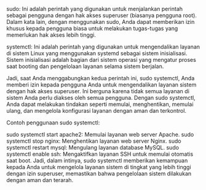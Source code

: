 sudo: Ini adalah perintah yang digunakan untuk menjalankan perintah sebagai pengguna dengan hak akses superuser (biasanya pengguna root). Dalam kata lain, dengan menggunakan sudo, Anda dapat memberikan izin khusus kepada pengguna biasa untuk melakukan tugas-tugas yang memerlukan hak akses lebih tinggi.

systemctl: Ini adalah perintah yang digunakan untuk mengendalikan layanan di sistem Linux yang menggunakan systemd sebagai sistem inisialisasi. Sistem inisialisasi adalah bagian dari sistem operasi yang mengatur proses saat booting dan pengelolaan layanan selama sistem berjalan.

Jadi, saat Anda menggabungkan kedua perintah ini, sudo systemctl, Anda memberi izin kepada pengguna Anda untuk mengendalikan layanan sistem dengan hak akses superuser. Ini berguna karena tidak semua layanan di sistem Anda perlu diakses oleh semua pengguna. Dengan sudo systemctl, Anda dapat melakukan tindakan seperti memulai, menghentikan, memulai ulang, dan mengelola konfigurasi layanan dengan aman dan terkontrol.

Contoh penggunaan sudo systemctl:

sudo systemctl start apache2: Memulai layanan web server Apache.
sudo systemctl stop nginx: Menghentikan layanan web server Nginx.
sudo systemctl restart mysql: Mengulang layanan database MySQL.
sudo systemctl enable ssh: Mengaktifkan layanan SSH untuk memulai otomatis saat boot.
Jadi, dalam intinya, sudo systemctl memberikan kemampuan kepada Anda untuk mengelola layanan sistem di tingkat yang lebih tinggi dengan izin superuser, memastikan bahwa pengelolaan sistem dilakukan dengan aman dan terarah.